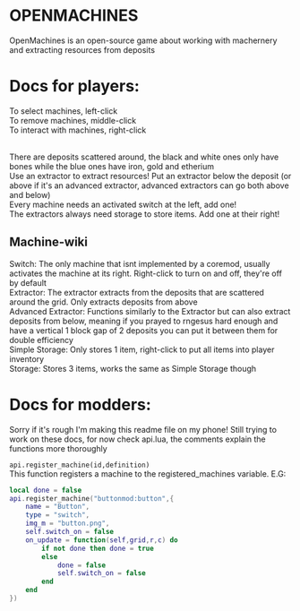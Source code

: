 # OPENMACHINES
OpenMachines is an open-source game about working with machernery and extracting resources from deposits
<br/>
# Docs for players:
To select machines, left-click<br/>
To remove machines, middle-click<br/>
To interact with machines, right-click<br/><br/>

There are deposits scattered around, the black and white ones only have bones while the blue ones have iron, gold and etherium<br/>
Use an extractor to extract resources! Put an extractor below the deposit (or above if it's an advanced extractor, advanced extractors can go both above and below)<br/>
Every machine needs an activated switch at the left, add one!<br/>
The extractors always need storage to store items. Add one at their right!<br/>
## Machine-wiki
Switch: The only machine that isnt implemented by a coremod, usually activates the machine at its right. Right-click to turn on and off, they're off by default<br/>
Extractor: The extractor extracts from the deposits that are scattered around the grid. Only extracts deposits from above<br/>
Advanced Extractor: Functions similarly to the Extractor but can also extract deposits from below, meaning if you prayed to rngesus hard enough and have a vertical 1 block gap of 2 deposits you can put it between them for double efficiency<br/>
Simple Storage: Only stores 1 item, right-click to put all items into player inventory<br/>
Storage: Stores 3 items, works the same as Simple Storage though
# Docs for modders:
Sorry if it's rough I'm making this readme file on my phone! Still trying to work on these docs, for now check api.lua, the comments explain the functions more thoroughly<br/>

`api.register_machine(id,definition)`<br/>
This function registers a machine to the registered_machines variable. E.G:
```lua
local done = false
api.register_machine("buttonmod:button",{
    name = "Button",
    type = "switch",
    img_m = "button.png",
    self.switch_on = false
    on_update = function(self,grid,r,c) do
        if not done then done = true
        else
            done = false
            self.switch_on = false
        end
    end
})
```